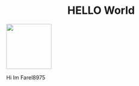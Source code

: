 <!DOCTYPE html>
<html lang="en">
  <head>
    <meta charset="UTF-8">
    <meta name="viewport" content="width=device-width, initial-scale=1.0">
    <meta http-equiv="X-UA-Compatible" content="ie=edge">
    <link rel="stylesheet" href="./style.css">
    <link rel="icon" href="./favicon.ico" type="image/x-icon">
  </head>
  <body>
    <h1 style= "text-align:center;">HELLO World</h1>
  <img src= "https://i.postimg.cc/5tCqjzVh/Tak-berjudul146-20220215174632.png" width= "120" height="120"> <p>Hi Im Farel8975</p>
  </body>
</html>
